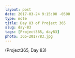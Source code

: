 ```yaml
---
layout: post
date: 2017-03-24 9:15:00 -0500
type: note
title: Day 83 of Project 365
slug: day-83
tags: [Project365, day83]
photo: 365-2017/83.jpg
---
```

(Project365, Day 83)